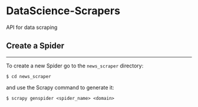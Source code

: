 # DataScience-Scrapers
API for data scraping

## Create a Spider
---
To create a new Spider go to the `news_scraper` directory:
```
$ cd news_scraper
```
and use the Scrapy command to generate it:
```
$ scrapy genspider <spider_name> <domain>
```

